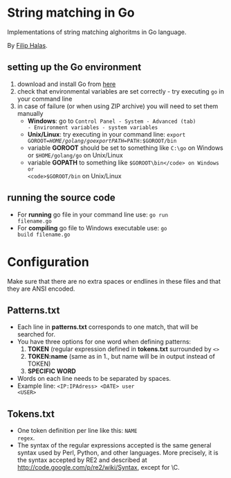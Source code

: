 String matching in Go
==================
Implementations of string matching alghoritms in Go language.

By <a href="mailto:xgam33@gmail.com">Filip Halas</a>.

setting up the Go environment
-----------------------------
1. download and install Go from <a href="https://code.google.com/p/go/downloads/list">here</a>
2. check that environmental variables are set correctly - try executing <code>go</code> in your command line 
3. in case of failure (or when using ZIP archive) you will need to set them manually
   * <b>Windows</b>: go to <code>Control Panel - System - Advanced (tab) - Environment variables - system variables</code>
   * <b>Unix/Linux</b>: try executing in your command line: <code>export GOROOT=$HOME/golang/go export PATH=$PATH:$GOROOT/bin</code>
   * variable <b>GOROOT</b> should be set to something like <code>C:\go</code>  on Windows or <code>$HOME/golang/go</code> on Unix/Linux
   * variable <b>GOPATH</b> to something like <code>$GOROOT\bin</code> on Windows or <code>$GOROOT/bin</code> on Unix/Linux

running the source code
-----------------------
* For <b>running</b> go file in your command line use: <code>go run filename.go</code>
* For <b>compiling</b> go file to Windows executable use: <code>go build filename.go</code>

Configuration
==================
Make sure that there are no extra spaces or endlines in these files and that they are ANSI encoded.

Patterns.txt
-----------------------------
* Each line in <b>patterns.txt</b> corresponds to one match, that will be searched for.
* You have three options for one word when defining patterns:
  1. <b>TOKEN</b> (regular expression defined in <b>tokens.txt</b> surrounded by <code><></code>
  2. <b>TOKEN:name</b> (same as in 1., but name will be in output instead of TOKEN)
  3. <b>SPECIFIC WORD</b>
* Words on each line needs to be separated by spaces.
* Example line: <code>&lt;IP:IPAdress&gt; &lt;DATE&gt; user &lt;USER&gt;</code>

Tokens.txt
-----------------------------
* One token definition per line like this: <code>NAME regex</code>.
* The syntax of the regular expressions accepted is the same general syntax used by
Perl, Python, and other languages. 
More precisely, it is the syntax accepted by RE2 and described at http://code.google.com/p/re2/wiki/Syntax, except for \C.
